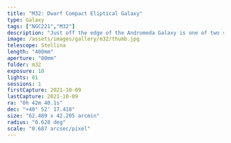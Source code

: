 ```yaml
---
title: "M32: Dwarf Compact Eliptical Galaxy"
type: Galaxy
tags: ["NGC221","M32"]
description: "Just off the edge of the Andromeda Galaxy is one of two satellites orbiting the Milky Way's neighbor: M32, a dense cloud of stars that are classified as a dwarf, early-stage compact elliptical galaxy."
image: /assets/images/gallery/m32/thumb.jpg
telescope: Stellina
length: "400mm"
aperture: "80mm"
folder: m32
exposure: 10
lights: 81
sessions: 1
firstCapture: 2021-10-09 
lastCapture: 2021-10-09
ra: "0h 42m 40.1s"
dec: "+40° 52' 17.418"
size: "62.489 x 42.205 arcmin"
radius: "0.628 deg"
scale: "0.687 arcsec/pixel"
---
```

